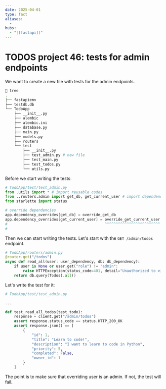 ```yaml
---
date: 2025-04-01
type: fact
aliases:
  -
hubs:
  - "[[fastapi]]"
---
```


# TODOS project 46: tests for admin endpoints

We want to create a new file with tests for the admin endpoints.

```sh
 tree
.
├── fastapienv
├── testdb.db
└── TodoApp
    ├── __init__.py
    ├── alembic
    ├── alembic.ini
    ├── database.py
    ├── main.py
    ├── models.py
    ├── routers
    └── test
        ├── __init__.py
        ├── test_admin.py # new file
        ├── test_main.py
        ├── test_todos.py
        └── utils.py
```

Before we start writing the tests:

```py
# TodoApp/test/test_admin.py
from .utils import * # import reusable codes
from ..routers.admin import get_db, get_current_user # import dependencies
from starlette import status

# override dependencies
app.dependency_overrides[get_db] = override_get_db
app.dependency_overrides[get_current_user] = override_get_current_user
#                                            ^^^^^^^^^^^^^^^^^^^^^^^^^ you need to make sure that the override user is an admin
#                                                                      because the admin endpoints only allow admin users
```

Then we can start writing the tests. Let's start with the `GET /admin/todos` endpoint.

```py
# TodoApp/routers/admin.py
@router.get("/todos")
async def read_all(user: user_dependency, db: db_dependency):
    if user is None or user.get("role") != "admin":
        raise HTTPException(status_code=401, detail="Unauthorized to view todos")
    return db.query(Todos).all()
```

Let's write the test for it:

```py
# TodoApp/test/test_admin.py

...

def test_read_all_todos(test_todo):
    response = client.get("/admin/todos")
    assert response.status_code == status.HTTP_200_OK
    assert response.json() == [
        {
            "id": 1,
            "title": "Learn to code!",
            "description": "I want to learn to code in Python",
            "priority": 5,
            "completed": False,
            "owner_id": 1
        }
    ]
```

The point is to make sure that overriding user is an admin. If not, the test will fail.

